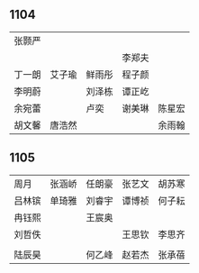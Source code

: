 ## 1104
|     |     |     |     |     |
| --- | --- | --- | --- | --- |
| 张颢严 |  |  |  |  |
|  |  |  | 李郑夫 |  |
| 丁一朗 | 艾子瑜 | 鲜雨彤 | 程子颜 |  |
| 李明蔚 |  | 刘泽栋 | 谭正屹 |  |
| 余宛蕾 |  | 卢奕 | 谢美琳 | 陈星宏 |
| 胡文馨 | 唐浩然 |  |  | 余雨翰 |

## 1105
|     |     |     |     |     |
| --- | --- | --- | --- | --- |
| 周月 | 张涵峤 | 任朗豪 | 张艺文 | 胡苏寒 |
| 吕林镔 | 单琦雅 | 刘睿宇 | 谭博祯 | 何子耘 |
| 冉钰熙 |  | 王宸奥 |  |  |
| 刘哲佚 |  |  | 王思钦 | 李思齐 |
|  |  |  |  |  |
| 陆辰昊 |  | 何乙峰 | 赵若杰 | 张承蓓 |

